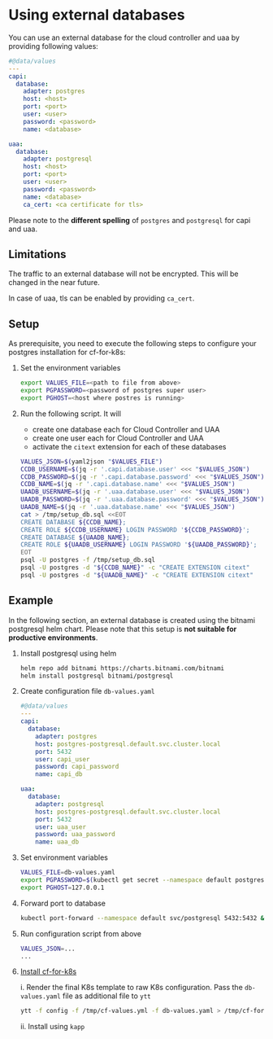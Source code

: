 # Using external databases


You can use an external database for the cloud controller and uaa by providing following values:

```yaml
#@data/values
---
capi:
  database:
    adapter: postgres
    host: <host>
    port: <port>
    user: <user>
    password: <password>
    name: <database>

uaa:
  database:
    adapter: postgresql
    host: <host>
    port: <port>
    user: <user>
    password: <password>
    name: <database>
    ca_cert: <ca certificate for tls>
```


Please note to the **different spelling** of `postgres`  and `postgresql` for capi and uaa.


## Limitations

The traffic to an external database will not be encrypted. This will be changed in the near future.

In case of uaa, tls can be enabled by providing `ca_cert`.

## Setup

As prerequisite, you need to execute the following steps to configure your postgres installation for cf-for-k8s:

1. Set the environment variables

    ```bash
    export VALUES_FILE=<path to file from above>
    export PGPASSWORD=<password of postgres super user>
    export PGHOST=<host where postres is running>
    ```

2. Run the following script. It will
   * create one database each for Cloud Controller and UAA
   * create one user each for Cloud Controller and UAA
   * activate the `citext` extension for each of these databases

    ```bash
    VALUES_JSON=$(yaml2json "$VALUES_FILE")
    CCDB_USERNAME=$(jq -r '.capi.database.user' <<< "$VALUES_JSON")
    CCDB_PASSWORD=$(jq -r '.capi.database.password' <<< "$VALUES_JSON")
    CCDB_NAME=$(jq -r '.capi.database.name' <<< "$VALUES_JSON")
    UAADB_USERNAME=$(jq -r '.uaa.database.user' <<< "$VALUES_JSON")
    UAADB_PASSWORD=$(jq -r '.uaa.database.password' <<< "$VALUES_JSON")
    UAADB_NAME=$(jq -r '.uaa.database.name' <<< "$VALUES_JSON")
    cat > /tmp/setup_db.sql <<EOT
    CREATE DATABASE ${CCDB_NAME};
    CREATE ROLE ${CCDB_USERNAME} LOGIN PASSWORD '${CCDB_PASSWORD}';
    CREATE DATABASE ${UAADB_NAME};
    CREATE ROLE ${UAADB_USERNAME} LOGIN PASSWORD '${UAADB_PASSWORD}';
    EOT
    psql -U postgres -f /tmp/setup_db.sql
    psql -U postgres -d "${CCDB_NAME}" -c "CREATE EXTENSION citext"
    psql -U postgres -d "${UAADB_NAME}" -c "CREATE EXTENSION citext"
    ```


## Example

In the following section, an external database is created using the bitnami postgresql helm chart. Please note that this setup is **not suitable for productive environments**.

1. Install postgresql using helm

    ```bash
    helm repo add bitnami https://charts.bitnami.com/bitnami
    helm install postgresql bitnami/postgresql
    ```

1. Create configuration file `db-values.yaml`

    ```yaml
    #@data/values
    ---
    capi:
      database:
        adapter: postgres
        host: postgres-postgresql.default.svc.cluster.local
        port: 5432
        user: capi_user
        password: capi_password
        name: capi_db

    uaa:
      database:
        adapter: postgresql
        host: postgres-postgresql.default.svc.cluster.local
        port: 5432
        user: uaa_user
        password: uaa_password
        name: uaa_db
    ```
1. Set environment variables

    ```bash
    VALUES_FILE=db-values.yaml
    export PGPASSWORD=$(kubectl get secret --namespace default postgresql -o jsonpath="{.data.postgresql-password}" | base64 --decode)
    export PGHOST=127.0.0.1
    ```
1. Forward port to database

   ```bash
   kubectl port-forward --namespace default svc/postgresql 5432:5432 &
   ```

1. Run configuration script from above

    ```bash
    VALUES_JSON=...
    ...
    ```

1. [Install cf-for-k8s](../deploy.md)

    i. Render the final K8s template to raw K8s configuration. Pass the `db-values.yaml` file as additional file to `ytt`

    ```bash
    ytt -f config -f /tmp/cf-values.yml -f db-values.yaml > /tmp/cf-for-k8s-rendered.yml
    ```

    ii. Install using `kapp`